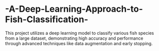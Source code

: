 # -A-Deep-Learning-Approach-to-Fish-Classification-
This project utilizes a deep learning model to classify various fish species from a large dataset, demonstrating high accuracy and performance through advanced techniques like data augmentation and early stopping.
